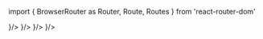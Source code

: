 import { BrowserRouter as Router, Route, Routes } from 'react-router-dom'

<Router>
      <Layout>
        <Routes>
          <Route exact path="/" element={<Home/>}/>
          <Route exact path="/login" element={<Login/>}/>
          <Route exact path="/recovery-password" element={<RecoveryPassword/>}/>
          <Route path="*" element={<NotFound/>}/>
        </Routes>
      </Layout>
    </Router>